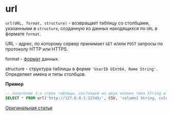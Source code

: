<a name="table_functions-url"></a>

# url

`url(URL, format, structure)` - возвращает таблицу со столбцами, указанными в
`structure`, созданную из данных находящихся по `URL` в формате `format`.

URL - адрес, по которому сервер принимает `GET` и/или `POST` запросы по
протоколу HTTP или HTTPS.

format - [формат](../../interfaces/formats.md#formats) данных.

structure - структура таблицы в форме `'UserID UInt64, Name String'`. Определяет имена и типы столбцов.

**Пример**

``` sql
-- получение 3-х строк таблицы, состоящей из двух колонк типа String и UInt32 от сервера, отдающего данные в формате CSV
SELECT * FROM url('http://127.0.0.1:12345/', CSV, 'column1 String, column2 UInt32') LIMIT 3
```

[Оригинальная статья](https://clickhouse.yandex/docs/ru/query_language/table_functions/url/) <!--hide-->
